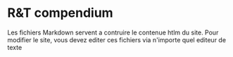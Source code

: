 # R&T compendium
Les fichiers Markdown servent a contruire le contenue htlm du site. Pour modifier le site, vous devez editer ces fichiers via n'importe quel editeur de texte
